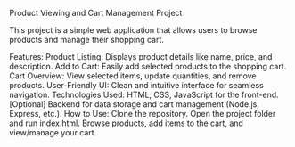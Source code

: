 Product Viewing and Cart Management Project

This project is a simple web application that allows users to browse products and manage their shopping cart.

Features:
Product Listing: Displays product details like name, price, and description.
Add to Cart: Easily add selected products to the shopping cart.
Cart Overview: View selected items, update quantities, and remove products.
User-Friendly UI: Clean and intuitive interface for seamless navigation.
Technologies Used:
HTML, CSS, JavaScript for the front-end.
[Optional] Backend for data storage and cart management (Node.js, Express, etc.).
How to Use:
Clone the repository.
Open the project folder and run index.html.
Browse products, add items to the cart, and view/manage your cart.
